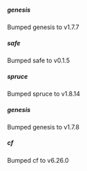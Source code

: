 
##### genesis
Bumped genesis to v1.7.7

##### safe
Bumped safe to v0.1.5

##### spruce
Bumped spruce to v1.8.14

##### genesis
Bumped genesis to v1.7.8

##### cf
Bumped cf to v6.26.0
